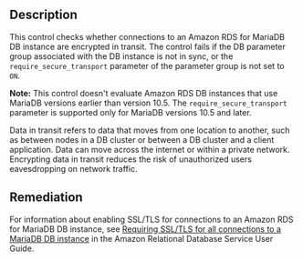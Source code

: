 ## Description

This control checks whether connections to an Amazon RDS for MariaDB DB instance are encrypted in transit. The control fails if the DB parameter group associated with the DB instance is not in sync, or the `require_secure_transport` parameter of the parameter group is not set to `ON`.

**Note:** This control doesn't evaluate Amazon RDS DB instances that use MariaDB versions earlier than version 10.5. The `require_secure_transport` parameter is supported only for MariaDB versions 10.5 and later.

Data in transit refers to data that moves from one location to another, such as between nodes in a DB cluster or between a DB cluster and a client application. Data can move across the internet or within a private network. Encrypting data in transit reduces the risk of unauthorized users eavesdropping on network traffic.

## Remediation

For information about enabling SSL/TLS for connections to an Amazon RDS for MariaDB DB instance, see [Requiring SSL/TLS for all connections to a MariaDB DB instance](https://docs.aws.amazon.com/AmazonRDS/latest/UserGuide/mariadb-ssl-connections.require-ssl.html) in the Amazon Relational Database Service User Guide.